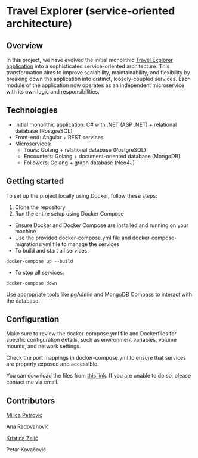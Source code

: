 # Travel Explorer (service-oriented architecture)

## Overview 

In this project, we have evolved the initial monolithic [Travel Explorer application](https://github.com/petrovicmilica/travel-explorer-backend/blob/master/README.md) into a sophisticated service-oriented architecture. This transformation aims to improve scalability, maintainability, and flexibility by breaking down the application into distinct, loosely-coupled services. Each module of the application now operates as an independent microservice with its own logic and responsibilities.

## Technologies 
- Initial monolithic application: C# with .NET (ASP .NET) + relational database (PostgreSQL)
- Front-end: Angular + REST services
- Microservices:
    - Tours: Golang + relational database (PostgreSQL)
    - Encounters: Golang + document-oriented database (MongoDB)
    - Followers: Golang + graph database (Neo4J)
 
## Getting started

To set up the project locally using Docker, follow these steps:

1. Clone the repository
2. Run the entire setup using Docker Compose

- Ensure Docker and Docker Compose are installed and running on your machine
- Use the provided docker-compose.yml file and docker-compose-migrations.yml file to manage the services
- To build and start all services:
```
docker-compose up --build
```
- To stop all services:
```
docker-compose down
```
Use appropriate tools like pgAdmin and MongoDB Compass to interact with the database.

## Configuration

Make sure to review the docker-compose.yml file and Dockerfiles for specific configuration details, such as environment variables, volume mounts, and network settings.

Check the port mappings in docker-compose.yml to ensure that services are properly exposed and accessible.

You can download the files from [this link](https://ufile.io/f/ud3nw). If you are unable to do so, please contact me via email.

## Contributors
[Milica Petrović](https://github.com/petrovicmilica)

[Ana Radovanović](https://github.com/anciii13)

[Kristina Zelić](https://github.com/zelick)

Petar Kovačević
